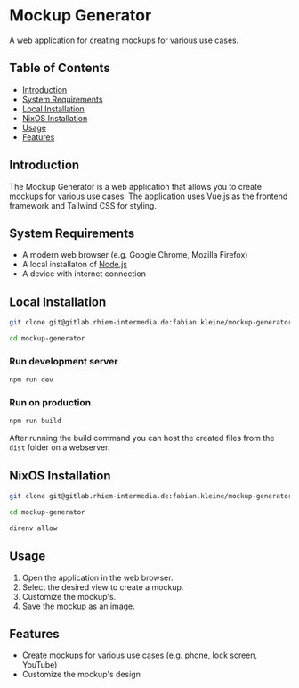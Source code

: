 # Mockup Generator

A web application for creating mockups for various use cases.

## Table of Contents

* [Introduction](#introduction)
* [System Requirements](#system-requirements)
* [Local Installation](#local-installation)
* [NixOS Installation](#nixos-installation)
* [Usage](#usage)
* [Features](#features)

## Introduction

The Mockup Generator is a web application that allows you to create mockups for various use cases. The application uses Vue.js as the frontend framework and Tailwind CSS for styling.

## System Requirements

* A modern web browser (e.g. Google Chrome, Mozilla Firefox)
* A local installaton of [Node.js](https://nodejs.org)
* A device with internet connection

## Local Installation

```bash
git clone git@gitlab.rhiem-intermedia.de:fabian.kleine/mockup-generator.git 

cd mockup-generator
```

### Run development server
```bash
npm run dev
```

### Run on production
```bash
npm run build
```
After running the build command you can host the created files from the `dist` folder on a webserver.

## NixOS Installation

```bash
git clone git@gitlab.rhiem-intermedia.de:fabian.kleine/mockup-generator.git 

cd mockup-generator

direnv allow
```

## Usage

1. Open the application in the web browser.
2. Select the desired view to create a mockup.
3. Customize the mockup's.
4. Save the mockup as an image.

## Features

* Create mockups for various use cases (e.g. phone, lock screen, YouTube)
* Customize the mockup's design
